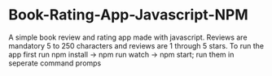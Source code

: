 # Book-Rating-App-Javascript-NPM
A simple book review and rating app made with javascript. Reviews are mandatory 5 to 250 characters and reviews are 1 through 5 stars.
To run the app first run npm install -> npm run watch -> npm start;
run them in seperate command promps 
